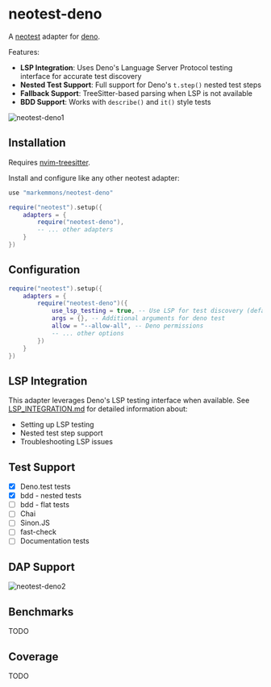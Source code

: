 # neotest-deno

A [neotest](https://github.com/rcarriga/neotest) adapter for [deno](https://deno.land/).

Features:
- **LSP Integration**: Uses Deno's Language Server Protocol testing interface for accurate test discovery
- **Nested Test Support**: Full support for Deno's `t.step()` nested test steps
- **Fallback Support**: TreeSitter-based parsing when LSP is not available
- **BDD Support**: Works with `describe()` and `it()` style tests

![neotest-deno1](https://user-images.githubusercontent.com/21696951/206565569-3d7b6489-da56-42e3-bf72-9b2599dc3a30.gif)

## Installation

Requires [nvim-treesitter](https://github.com/nvim-treesitter/nvim-treesitter).

Install and configure like any other neotest adapter:

```lua
use "markemmons/neotest-deno"

require("neotest").setup({
	adapters = {
		require("neotest-deno"),
		-- ... other adapters
	}
})
```

## Configuration

```lua
require("neotest").setup({
	adapters = {
		require("neotest-deno")({
			use_lsp_testing = true, -- Use LSP for test discovery (default: true)
			args = {}, -- Additional arguments for deno test
			allow = "--allow-all", -- Deno permissions
			-- ... other options
		})
	}
})
```

## LSP Integration

This adapter leverages Deno's LSP testing interface when available. See [LSP_INTEGRATION.md](LSP_INTEGRATION.md) for detailed information about:
- Setting up LSP testing
- Nested test step support
- Troubleshooting LSP issues

## Test Support

- [x] Deno.test tests
- [x] bdd - nested tests
- [ ] bdd - flat tests
- [ ] Chai
- [ ] Sinon.JS
- [ ] fast-check
- [ ] Documentation tests

## DAP Support

![neotest-deno2](https://user-images.githubusercontent.com/21696951/206599082-2c1759d2-6158-41e5-9121-cb3bdb7fbe08.gif)

## Benchmarks

TODO

## Coverage

TODO

